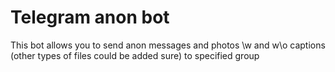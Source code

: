 # Telegram anon bot

This bot allows you to send anon messages and photos \w and w\o captions (other types of files could be added sure) to specified group
